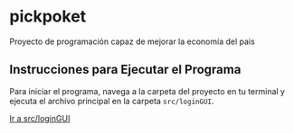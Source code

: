 # pickpoket
Proyecto de programación capaz de mejorar la economía del pais

## Instrucciones para Ejecutar el Programa

Para iniciar el programa, navega a la carpeta del proyecto en tu terminal y ejecuta el archivo principal en la carpeta `src/loginGUI`.

[Ir a src/loginGUI](./src/loginGUI.java)


